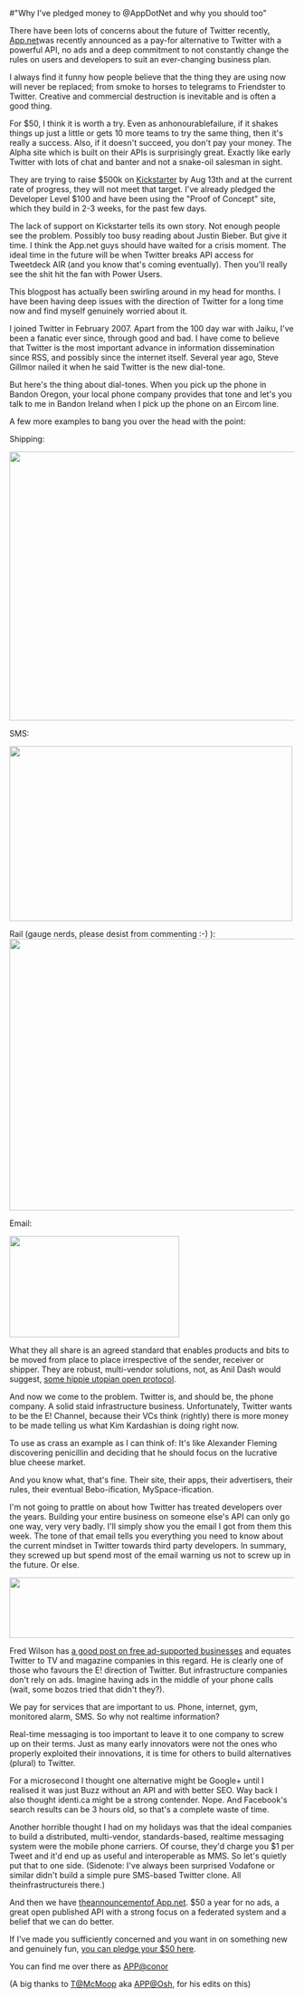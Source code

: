 #"Why I've pledged money to @AppDotNet and why you should too"

There have been lots of concerns about the future of Twitter recently<a href="https://join.app.net/" target="_blank">. App.net</a>was recently announced as a pay-for alternative to Twitter with a powerful API, no ads and a deep commitment to not constantly change the rules on users and developers to suit an ever-changing business plan.

I always find it funny how people believe that the thing they are using now will never be replaced; from smoke to horses to telegrams to Friendster to Twitter. Creative and commercial destruction is inevitable and is often a good thing.

For $50, I think it is worth a try. Even as anhonourablefailure, if it shakes things up just a little or gets 10 more teams to try the same thing, then it's really a success. Also, if it doesn't succeed, you don't pay your money. The Alpha site which is built on their APIs is surprisingly great. Exactly like early Twitter with lots of chat and banter and not a snake-oil salesman in sight.

They are trying to raise $500k on <a href="https://join.app.net/">Kickstarter</a> by Aug 13th and at the current rate of progress, they will not meet that target. I've already pledged the Developer Level $100 and have been using the "Proof of Concept" site, which they build in 2-3 weeks, for the past few days.

The lack of support on Kickstarter tells its own story. Not enough people see the problem. Possibly too busy reading about Justin Bieber. But give it time. I think the App.net guys should have waited for a crisis moment. The ideal time in the future will be when Twitter breaks API access for Tweetdeck AIR (and you know that's coming eventually). Then you'll really see the shit hit the fan with Power Users.

This blogpost has actually been swirling around in my head for months. I have been having deep issues with the direction of Twitter for a long time now and find myself genuinely worried about it.

I joined Twitter in February 2007. Apart from the 100 day war with Jaiku, I've been a fanatic ever since, through good and bad. I have come to believe that Twitter is the most important advance in information dissemination since RSS, and possibly since the internet itself. Several year ago, Steve Gillmor nailed it when he said Twitter is the new dial-tone.

But here's the thing about dial-tones. When you pick up the phone in Bandon Oregon, your local phone company provides that tone and let's you talk to me in Bandon Ireland when I pick up the phone on an Eircom line.

A few more examples to bang you over the head with the point:

Shipping:

<a href="https://s3-eu-west-1.amazonaws.com/conoroneill.net/wp-content/uploads/2012/08/shipping-container.jpg"><img class="size-full wp-image-810 aligncenter" title="shipping-container" src="https://s3-eu-west-1.amazonaws.com/conoroneill.net/wp-content/uploads/2012/08/shipping-container.jpg" alt="" width="640" height="475" /></a>

SMS:

<a href="https://s3-eu-west-1.amazonaws.com/conoroneill.net/wp-content/uploads/2012/08/smsc.png"><img class="size-full wp-image-811 aligncenter" title="smsc" src="https://s3-eu-west-1.amazonaws.com/conoroneill.net/wp-content/uploads/2012/08/smsc.png" alt="" width="500" height="309" /></a>

Rail (gauge nerds, please desist from commenting :-) ):
<a href="https://s3-eu-west-1.amazonaws.com/conoroneill.net/wp-content/uploads/2012/08/ott03_01.jpg"><img class="size-full wp-image-812 aligncenter" title="ott03_01" src="https://s3-eu-west-1.amazonaws.com/conoroneill.net/wp-content/uploads/2012/08/ott03_01.jpg" alt="" width="640" height="480" /></a>

Email:

<a href="https://s3-eu-west-1.amazonaws.com/conoroneill.net/wp-content/uploads/2012/08/300px-SMTP-transfer-model.svg_.png"><img class="size-full wp-image-813 aligncenter" title="300px-SMTP-transfer-model.svg" src="https://s3-eu-west-1.amazonaws.com/conoroneill.net/wp-content/uploads/2012/08/300px-SMTP-transfer-model.svg_.png" alt="" width="300" height="179" /></a>

What they all share is an agreed standard that enables products and bits to be moved from place to place irrespective of the sender, receiver or shipper. They are robust, multi-vendor solutions, not, as Anil Dash would suggest, <a href="http://dashes.com/anil/2012/07/why-your-complaint-about-twitter-is-wrong.html">some hippie utopian open protocol</a>.

And now we come to the problem. Twitter is, and should be, the phone company. A solid staid infrastructure business. Unfortunately, Twitter wants to be the E! Channel, because their VCs think (rightly) there is more money to be made telling us what Kim Kardashian is doing right now.

To use as crass an example as I can think of: It's like Alexander Fleming discovering penicillin and deciding that he should focus on the lucrative blue cheese market.

And you know what, that's fine. Their site, their apps, their advertisers, their rules, their eventual Bebo-ification, MySpace-ification.

I'm not going to prattle on about how Twitter has treated developers over the years. Building your entire business on someone else's API can only go one way, very very badly. I'll simply show you the email I got from them this week. The tone of that email tells you everything you need to know about the current mindset in Twitter towards third party developers. In summary, they screwed up but spend most of the email warning us not to screw up in the future. Or else.

<a href="https://s3-eu-west-1.amazonaws.com/conoroneill.net/wp-content/uploads/2012/08/twitter.png"><img class="alignnone size-full wp-image-809" title="twitter" src="https://s3-eu-west-1.amazonaws.com/conoroneill.net/wp-content/uploads/2012/08/twitter.png" alt="" width="885" height="107" /></a>

Fred Wilson has <a href="http://www.avc.com/a_vc/2012/07/in-defense-of-free.html">a good post on free ad-supported businesses</a> and equates Twitter to TV and magazine companies in this regard. He is clearly one of those who favours the E! direction of Twitter. But infrastructure companies don't rely on ads. Imagine having ads in the middle of your phone calls (wait, some bozos tried that didn't they?).

We pay for services that are important to us. Phone, internet, gym, monitored alarm, SMS. So why not realtime information?

Real-time messaging is too important to leave it to one company to screw up on their terms. Just as many early innovators were not the ones who properly exploited their innovations, it is time for others to build alternatives (plural) to Twitter.

For a microsecond I thought one alternative might be Google+ until I realised it was just Buzz without an API and with better SEO. Way back I also thought identi.ca might be a strong contender. Nope. And Facebook's search results can be 3 hours old, so that's a complete waste of time.

Another horrible thought I had on my holidays was that the ideal companies to build a distributed, multi-vendor, standards-based, realtime messaging system were the mobile phone carriers. Of course, they'd charge you $1 per Tweet and it'd end up as useful and interoperable as MMS. So let's quietly put that to one side. (Sidenote: I've always been surprised Vodafone or similar didn't build a simple pure SMS-based Twitter clone. All theinfrastructureis there.)

And then we have <a href="http://daltoncaldwell.com/an-audacious-proposal">theannouncementof App.net</a>. $50 a year for no ads, a great open published API with a strong focus on a federated system and a belief that we can do better.

If I've made you sufficiently concerned and you want in on something new and genuinely fun, <a href="https://join.app.net/">you can pledge your $50 here</a>.

You can find me over there as <a href="https://alpha.app.net/conor">APP@conor</a>

(A big thanks to <a href="http://twitter.com/McMoop">T@McMoop</a> aka <a href="https://alpha.app.net/Osh">APP@Osh</a>, for his edits on this)